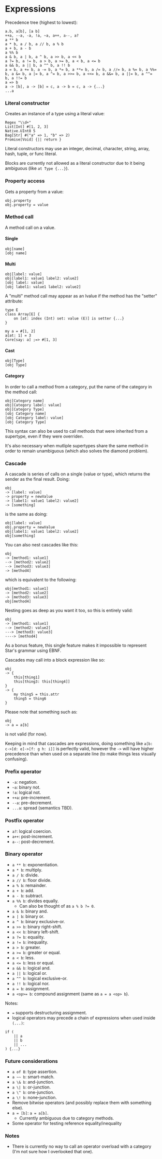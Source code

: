 # Expressions

Precedence tree (highest to lowest):
```
a.b, a[b], [a b]
++a, --a, -a, !a, ~a, a++, a--, a?
a ** b
a * b, a / b, a // b, a % b
a + b, a - b
a %% b
a & b, a | b, a ^ b, a >> b, a << b
a ?= b, a != b, a > b, a >= b, a < b, a <= b
a && b, a || b, a ^^ b, a !! b
a = b, a += b, a -= b, a *= b, a **= b, a /= b, a //= b, a %= b, a %%= b, a &= b, a |= b, a ^= b, a >>= b, a <<= b, a &&= b, a ||= b, a ^^= b, a !!= b
a => b
a -> [b], a -> [b] = c, a -> b = c, a -> {...}
...a
```

### Literal constructor
Creates an instance of a type using a literal value:
```
Regex "\\d+"
List[Int] #[1, 2, 3]
Native.UInt8 5
Bag[Str] #("a" => 1, "b" => 2)
Promise[Void] {|| return }
```

Literal constructors may use an integer, decimal, character, string, array, hash, tuple, or func literal.

Blocks are currently not allowed as a literal constructor due to it being ambiguous (like `at Type {...}`).

### Property access
Gets a property from a value:
```
obj.property
obj.property = value
```

### Method call
A method call on a value.

#### Single
```
obj[name]
[obj name]
```

#### Multi
```
obj[label: value]
obj[label1: value1 label2: value2]
[obj label: value]
[obj label1: value1 label2: value2]
```

A "multi" method call may appear as an lvalue if the method has the "setter" attribute:
```
type E
class Array[E] {
	on [at: index (Int) set: value (E)] is setter {...}
}

my a = #[1, 2]
a[at: 1] = 3
Core[say: a] ;=> #[1, 3]
```

#### Cast
```
obj[Type]
[obj Type]
```

#### Category
In order to call a method from a category, put the name of the category in the method call:
```
obj[Category name]
obj[Category label: value]
obj[Category Type]
[obj Category name]
[obj Category label: value]
[obj Category Type]
```

This syntax can also be used to call methods that were inherited from a supertype, even if they were overriden.

It's also necessary when mutliple supertypes share the same method in order to remain unambiguous (which also solves the diamond problem).

### Cascade
A cascade is series of calls on a single (value or type), which returns the sender as the final result.
Doing:
```
obj
-> [label: value]
-> property = newValue
-> [label1: value1 label2: value2]
-> [something]
```
is the same as doing:
```
obj[label: value]
obj.property = newValue
obj[label1: value1 label2: value2]
obj[something]
```

You can also nest cascades like this:
```
obj
-> [method1: value1]
--> [method2: value2]
--> [method3: value3]
-> [method4]
```
which is equivalent to the following:
```
obj[method1: value1]
-> [method2: value2]
-> [method3: value3]
obj[method4]
```

Nesting goes as deep as you want it too, so this is entirely valid:
```
obj
-> [method1: value1]
--> [method2: value2]
---> [method3: value3]
----> [method4]
```

As a bonus feature, this single feature makes it impossible to represent Star's grammar using EBNF. 

Cascades may call into a block expression like so:
```
obj
-> {
	this[thing1]
	this[thing3: this[thing4]]
}
-> {
	my thing5 = this.attr
	thing5 = thing6
}
```

Please note that something such as:
```
obj
-> a = a[b]
```
is not valid (for now).

Keeping in mind that cascades are expressions, doing something like `a[b: c->[d: e]->[f: g h: i]]` is perfectly valid,
however the `->` will have higher precedence than when used on a separate line (to make things less visually confusing).

### Prefix operator
- `-a`: negation.
- `~a`: binary not.
- `!a`: logical not.
- `++a`: pre-increment.
- `--a`: pre-decrement.
- `...a`: spread (semantics TBD).

### Postfix operator
- `a?`: logical coercion.
- `a++`: post-increment.
- `a--`: post-decrement.

### Binary operator
- `a ** b`: exponentiation.
- `a * b`: multiply.
- `a / b`: divide.
- `a // b`: floor divide.
- `a % b`: remainder.
- `a + b`: add.
- `a - b`: subtract.
- `a %% b`: divides equally.
	- Can also be thought of as `a % b ?= 0`.
- `a & b`: binary and.
- `a | b`: binary or.
- `a ^ b`: binary exclusive-or.
- `a >> b`: binary right-shift.
- `a << b`: binary left-shift.
- `a ?= b`: equality.
- `a != b`: inequality.
- `a > b`: greater.
- `a >= b`: greater or equal.
- `a < b`: less.
- `a <= b`: less or equal.
- `a && b`: logical and.
- `a || b`: logical or.
- `a ^^ b`: logical exclusive-or.
- `a !! b`: logical nor.
- `a = b`: assignment.
- `a <op>= b`: compound assignment (same as `a = a <op> b`).

Notes:
- `=` supports destructuring assignment.
- logical operators may precede a chain of expressions when used inside `(...)`:
```
if (
	|| a
	|| b
	|| ...
) {...}
```

### Future considerations
- `a of B`: type assertion.
- `a ~~ b`: smart-match.
- `a \& b`: and-junction.
- `a \| b`: or-junction.
- `a \^ b`: one-junction.
- `a \! b`: none-junction.
- Remove bitwise operators (and possibly replace them with something else).
- `a = [b]`: `a = a[b]`.
	- Currently ambiguous due to category methods.
- Some operator for testing reference equality/inequality

### Notes
- There is currently no way to call an operator overload with a category (I'm not sure how I overlooked that one).